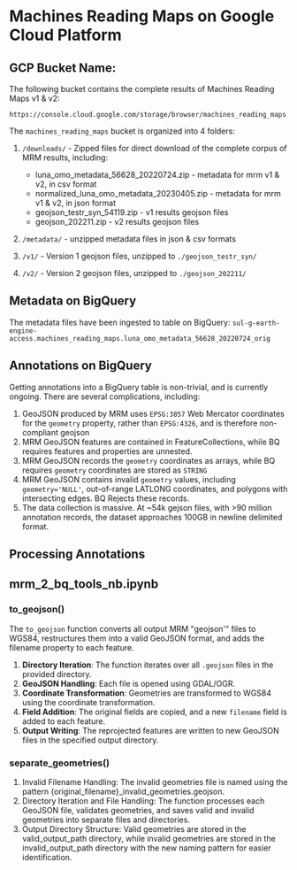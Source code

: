 # Machines Reading Maps on Google Cloud Platform

## GCP Bucket Name:

The following bucket contains the complete results of Machines Reading Maps v1 & v2:  

`https://console.cloud.google.com/storage/browser/machines_reading_maps`

The `machines_reading_maps` bucket is organized into 4 folders:

1. `/downloads/` - Zipped files for direct download of the complete corpus of MRM results, including:
    * luna_omo_metadata_56628_20220724.zip - metadata for mrm v1 & v2, in csv format
    * normalized_luna_omo_metadata_20230405.zip - metadata for mrm v1 & v2, in json format
    * geojson_testr_syn_54119.zip - v1 results geojson files
    * geojson_202211.zip - v2 results geojson files

2. `/metadata/` - unzipped metadata files in json & csv formats
3. `/v1/` - Version 1 geojson files, unzipped to `./geojson_testr_syn/`
4. `/v2/` - Version 2 geojson files, unzipped to `./geojson_202211/`

## Metadata on BigQuery

The metadata files have been ingested to table on BigQuery:
`sul-g-earth-engine-access.machines_reading_maps.luna_omo_metadata_56628_20220724_orig`

## Annotations on BigQuery

Getting annotations into a BigQuery table is non-trivial, and is currently ongoing. There are several complications, including:

1. GeoJSON produced by MRM uses `EPSG:3857` Web Mercator coordinates for the `geometry` property, rather than `EPSG:4326`, and is therefore non-compliant geojson
2. MRM GeoJSON features are contained in FeatureCollections, while BQ requires features and properties are unnested.
3. MRM GeoJSON records the `geometry` coordinates as arrays, while BQ requires `geometry` coordinates are stored as `STRING`
4. MRM GeoJSON contains invalid `geometry` values, including `geometry='NULL'`, out-of-range LATLONG coordinates, and polygons with intersecting edges. BQ Rejects these records.
5. The data collection is massive. At ~54k gejson files, with >90 million annotation records, the dataset approaches 100GB in newline delimited format. 

## Processing Annotations

## mrm_2_bq_tools_nb.ipynb


### to_geojson()

The `to_geojson` function converts all output MRM "geojson'" files to WGS84, restructures them into a valid GeoJSON format, and adds the filename property to each feature.


1. **Directory Iteration**: The function iterates over all `.geojson` files in the provided directory.
2. **GeoJSON Handling**: Each file is opened using GDAL/OGR.
3. **Coordinate Transformation**: Geometries are transformed to WGS84 using the coordinate transformation.
4. **Field Addition**: The original fields are copied, and a new `filename` field is added to each feature.
5. **Output Writing**: The reprojected features are written to new GeoJSON files in the specified output directory.


### separate_geometries()

1. Invalid Filename Handling: The invalid geometries file is named using the pattern {original_filename}_invalid_geometries.geojson.
2. Directory Iteration and File Handling: The function processes each GeoJSON file, validates geometries, and saves valid and invalid geometries into separate files and directories.
3. Output Directory Structure: Valid geometries are stored in the valid_output_path directory, while invalid geometries are stored in the invalid_output_path directory with the new naming pattern for easier identification.
